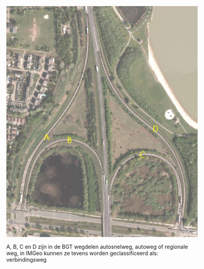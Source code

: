 ![verbindingsweg](media/256c0b2b890393dc0c97a18612f5598d5a827742.jpg)

A, B, C en D zijn in de BGT wegdelen autosnelweg, autoweg of regionale weg, in IMGeo kunnen ze tevens worden geclassificeerd als: verbindingsweg
